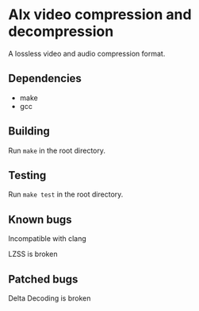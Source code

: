 # Alx video compression and decompression

A lossless video and audio compression format.

## Dependencies

* make
* gcc

## Building

Run `make` in the root directory.

## Testing

Run `make test` in the root directory.

## Known bugs

Incompatible with clang

LZSS is broken

## Patched bugs

Delta Decoding is broken
